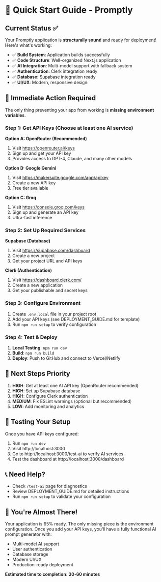 # 🚀 Quick Start Guide - Promptly

## Current Status ✅

Your Promptly application is **structurally sound** and ready for deployment! Here's what's working:

- ✅ **Build System**: Application builds successfully
- ✅ **Code Structure**: Well-organized Next.js application
- ✅ **AI Integration**: Multi-model support with fallback system
- ✅ **Authentication**: Clerk integration ready
- ✅ **Database**: Supabase integration ready
- ✅ **UI/UX**: Modern, responsive design

## 🚨 **Immediate Action Required**

The only thing preventing your app from working is **missing environment variables**.

### Step 1: Get API Keys (Choose at least one AI service)

**Option A: OpenRouter (Recommended)**
1. Visit https://openrouter.ai/keys
2. Sign up and get your API key
3. Provides access to GPT-4, Claude, and many other models

**Option B: Google Gemini**
1. Visit https://makersuite.google.com/app/apikey
2. Create a new API key
3. Free tier available

**Option C: Groq**
1. Visit https://console.groq.com/keys
2. Sign up and generate an API key
3. Ultra-fast inference

### Step 2: Set Up Required Services

**Supabase (Database)**
1. Visit https://supabase.com/dashboard
2. Create a new project
3. Get your project URL and API keys

**Clerk (Authentication)**
1. Visit https://dashboard.clerk.com/
2. Create a new application
3. Get your publishable and secret keys

### Step 3: Configure Environment

1. Create `.env.local` file in your project root
2. Add your API keys (see DEPLOYMENT_GUIDE.md for template)
3. Run `npm run setup` to verify configuration

### Step 4: Test & Deploy

1. **Local Testing**: `npm run dev`
2. **Build**: `npm run build`
3. **Deploy**: Push to GitHub and connect to Vercel/Netlify

## 🎯 **Next Steps Priority**

1. **HIGH**: Get at least one AI API key (OpenRouter recommended)
2. **HIGH**: Set up Supabase database
3. **HIGH**: Configure Clerk authentication
4. **MEDIUM**: Fix ESLint warnings (optional but recommended)
5. **LOW**: Add monitoring and analytics

## 🔧 **Testing Your Setup**

Once you have API keys configured:

1. Run `npm run dev`
2. Visit http://localhost:3000
3. Go to http://localhost:3000/test-ai to verify AI services
4. Test the dashboard at http://localhost:3000/dashboard

## 📞 **Need Help?**

- Check `/test-ai` page for diagnostics
- Review DEPLOYMENT_GUIDE.md for detailed instructions
- Run `npm run setup` to validate your configuration

## 🎉 **You're Almost There!**

Your application is 95% ready. The only missing piece is the environment configuration. Once you add your API keys, you'll have a fully functional AI prompt generator with:

- Multi-model AI support
- User authentication
- Database storage
- Modern UI/UX
- Production-ready deployment

**Estimated time to completion: 30-60 minutes**

